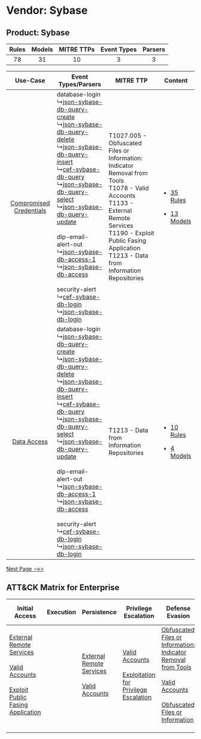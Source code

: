 Vendor: Sybase
==============
Product: Sybase
---------------
| Rules | Models | MITRE TTPs | Event Types | Parsers |
|:-----:|:------:|:----------:|:-----------:|:-------:|
|  78   |   31   |     10     |      3      |    3    |

|    Use-Case    | Event Types/Parsers    | MITRE TTP    | Content    |
|:----:| ---- | ---- | ---- |
| [Compromised Credentials](../../../UseCases/uc_compromised_credentials.md) |  database-login<br> ↳[json-sybase-db-query-create](Ps/pC_jsonsybasedbquerycreate.md)<br> ↳[json-sybase-db-query-delete](Ps/pC_jsonsybasedbquerydelete.md)<br> ↳[json-sybase-db-query-insert](Ps/pC_jsonsybasedbqueryinsert.md)<br> ↳[cef-sybase-db-query](Ps/pC_cefsybasedbquery.md)<br> ↳[json-sybase-db-query-select](Ps/pC_jsonsybasedbqueryselect.md)<br> ↳[json-sybase-db-query-update](Ps/pC_jsonsybasedbqueryupdate.md)<br><br> dlp-email-alert-out<br> ↳[json-sybase-db-access-1](Ps/pC_jsonsybasedbaccess1.md)<br> ↳[json-sybase-db-access](Ps/pC_jsonsybasedbaccess.md)<br><br> security-alert<br> ↳[cef-sybase-db-login](Ps/pC_cefsybasedblogin.md)<br> ↳[json-sybase-db-login](Ps/pC_jsonsybasedblogin.md)<br> | T1027.005 - Obfuscated Files or Information: Indicator Removal from Tools<br>T1078 - Valid Accounts<br>T1133 - External Remote Services<br>T1190 - Exploit Public Fasing Application<br>T1213 - Data from Information Repositories<br> | [<ul><li>35 Rules</li></ul><ul><li>13 Models</li></ul>](RM/r_m_sybase_sybase_Compromised_Credentials.md) |
|    [Data Access](../../../UseCases/uc_data_access.md)    |  database-login<br> ↳[json-sybase-db-query-create](Ps/pC_jsonsybasedbquerycreate.md)<br> ↳[json-sybase-db-query-delete](Ps/pC_jsonsybasedbquerydelete.md)<br> ↳[json-sybase-db-query-insert](Ps/pC_jsonsybasedbqueryinsert.md)<br> ↳[cef-sybase-db-query](Ps/pC_cefsybasedbquery.md)<br> ↳[json-sybase-db-query-select](Ps/pC_jsonsybasedbqueryselect.md)<br> ↳[json-sybase-db-query-update](Ps/pC_jsonsybasedbqueryupdate.md)<br><br> dlp-email-alert-out<br> ↳[json-sybase-db-access-1](Ps/pC_jsonsybasedbaccess1.md)<br> ↳[json-sybase-db-access](Ps/pC_jsonsybasedbaccess.md)<br><br> security-alert<br> ↳[cef-sybase-db-login](Ps/pC_cefsybasedblogin.md)<br> ↳[json-sybase-db-login](Ps/pC_jsonsybasedblogin.md)<br> | T1213 - Data from Information Repositories<br>    | [<ul><li>10 Rules</li></ul><ul><li>4 Models</li></ul>](RM/r_m_sybase_sybase_Data_Access.md)    |
[Next Page -->>](2_ds_sybase_sybase.md)

ATT&CK Matrix for Enterprise
----------------------------
| Initial Access                                                                                                                                                                                                                         | Execution | Persistence                                                                                                                                      | Privilege Escalation                                                                                                                                          | Defense Evasion                                                                                                                                                                                                                                                               | Credential Access | Discovery                                                              | Lateral Movement                                                                                                                                                       | Collection                                                                              | Command and Control | Exfiltration                                                                                                                                                                                                                                         | Impact |
| -------------------------------------------------------------------------------------------------------------------------------------------------------------------------------------------------------------------------------------- | --------- | ------------------------------------------------------------------------------------------------------------------------------------------------ | ------------------------------------------------------------------------------------------------------------------------------------------------------------- | ----------------------------------------------------------------------------------------------------------------------------------------------------------------------------------------------------------------------------------------------------------------------------- | ----------------- | ---------------------------------------------------------------------- | ---------------------------------------------------------------------------------------------------------------------------------------------------------------------- | --------------------------------------------------------------------------------------- | ------------------- | ---------------------------------------------------------------------------------------------------------------------------------------------------------------------------------------------------------------------------------------------------- | ------ |
| [External Remote Services](https://attack.mitre.org/techniques/T1133)<br><br>[Valid Accounts](https://attack.mitre.org/techniques/T1078)<br><br>[Exploit Public Fasing Application](https://attack.mitre.org/techniques/T1190)<br><br> |           | [External Remote Services](https://attack.mitre.org/techniques/T1133)<br><br>[Valid Accounts](https://attack.mitre.org/techniques/T1078)<br><br> | [Valid Accounts](https://attack.mitre.org/techniques/T1078)<br><br>[Exploitation for Privilege Escalation](https://attack.mitre.org/techniques/T1068)<br><br> | [Obfuscated Files or Information: Indicator Removal from Tools](https://attack.mitre.org/techniques/T1027/005)<br><br>[Valid Accounts](https://attack.mitre.org/techniques/T1078)<br><br>[Obfuscated Files or Information](https://attack.mitre.org/techniques/T1027)<br><br> |                   | [Account Discovery](https://attack.mitre.org/techniques/T1087)<br><br> | [Remote Services](https://attack.mitre.org/techniques/T1021)<br><br>[Remote Services: SMB/Windows Admin Shares](https://attack.mitre.org/techniques/T1021/002)<br><br> | [Data from Information Repositories](https://attack.mitre.org/techniques/T1213)<br><br> |                     | [Exfiltration Over Alternative Protocol](https://attack.mitre.org/techniques/T1048)<br><br>[Exfiltration Over Alternative Protocol: Exfiltration Over Unencrypted/Obfuscated Non-C2 Protocol](https://attack.mitre.org/techniques/T1048/003)<br><br> |        |